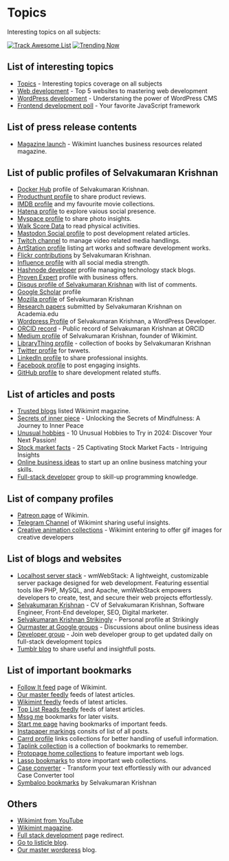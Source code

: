 # Topics

Interesting topics on all subjects:

[![Track Awesome List](https://www.trackawesomelist.com/badge.svg)](https://www.trackawesomelist.com/selvaklnc/topics)  [![Trending Now](https://img.shields.io/badge/View_on_GitHub-Click_here-blue.svg)](https://github.com/selvaklnc/topics)


## List of interesting topics

* [Topics](https://selvaklnc.github.io/topics/) - Interesting topics coverage on all subjects
* [Web development](https://docs.google.com/spreadsheets/d/1JEZEvXD6ffsrAihui59pl5SU86y_zfrPLH8KkYxfzD4/edit?gid=0#gid=0) - Top 5 websites to mastering web development
* [WordPress development](https://docs.google.com/document/d/1t8Af6dCM1JrVYLeepSNkxgBlpYcUlhRuZ3GXVqpibj4/edit) - Understaning the power of WordPress CMS
* [Frontend development poll](https://docs.google.com/forms/d/e/1FAIpQLSfYrvYXnuGTsr4bJb0USQtlNi5nr7_CQuIILz5SZ_c7LYE62Q/viewform) - Your favorite JavaScript framework

## List of press release contents

* [Magazine launch](https://www.prlog.org/13028884-wikimint-launches-new-online-magazine-for-business-and-resources.html) - Wikimint luanches business resources related magazine.

## List of public profiles of Selvakumaran Krishnan

* [Docker Hub](https://hub.docker.com/u/selvaklnc) profile of Selvakumaran Krishnan.
* [Producthunt profile](https://www.producthunt.com/@selvaklnc) to share product reviews.
* [IMDB profile](https://www.imdb.com/user/ur188079319/) and my favourite movie collections.
* [Hatena profile](https://profile.hatena.ne.jp/selvaklnc/) to explore vaious social presence.
* [Myspace profile](https://myspace.com/selvaklnc) to share photo insights.
* [Walk Score Data](https://www.walkscore.com/people/202468379818/selvakumaran-krishnan) to read physical activities.
* [Mastodon Social profile](https://mastodon.social/@selvakumarankrishnan) to post development related articles.
* [Twitch channel](https://www.twitch.tv/selvaklnc/about) to manage video related media handlings. 
* [ArtStation profile](https://www.artstation.com/selvaklnc) listing art works and software development works.
* [Flickr contributions](https://www.flickr.com/people/selvakumarank/) by Selvakumaran Krishnan.
* [Influence profile](https://influence.co/selvaklnc) with all social media strength.
* [Hashnode developer](https://hashnode.com/@selvakumarankrishnan) profile managing technology stack blogs.
* [Proven Expert](https://www.provenexpert.com/en-us/selvakumaran-krishnan/) profile with business offers.
* [Disqus profile of Selvakumaran Krishnan](https://disqus.com/by/selvaklnc/about/) with list of comments.
* [Google Scholar](https://scholar.google.com/citations?user=vc-N3msAAAAJ&hl=en) profile
* [Mozilla profile](https://support.mozilla.org/en-US/user/selvaklnc/) of Selvakumaran Krishnan
* [Research papers](https://annamalai.academia.edu/SelvakumaranKrishnan) submitted by Selvakumaran Krishnan on Academia.edu
* [Wordpress Profile](https://profiles.wordpress.org/selvaklnc/) of Selvakumaran Krishnan, a WordPress Developer.
* [ORCID record](https://orcid.org/0009-0000-8447-0285) - Public record of Selvakumaran Krishnan at ORCID
* [Medium profile](https://medium.com/@selvakumarankrishnan/about) of Selvakumaran Krishnan, founder of Wikimint.
* [LibraryThing profile](https://www.librarything.com/profile/selvaklnc) - collection of books by Selvakumaran Krishnan
* [Twitter profile](http://twitter.com/selvakumarankri) for twwets.
* [LinkedIn profile](http://linkedin.com/in/selvakumaran-krishnan) to share professional insights.
* [Facebook profile](http://facebook.com/selvakumarank) to post engaging insights.
* [GitHub profile](http://github.com/selvaklnc) to share development related stuffs.

## List of articles and posts

* [Trusted blogs](https://www.trusted-blogs.com/magazin/blog/dvlLJ9) listed Wikimint magazine.
* [Secrets of inner piece](https://www.tumblr.com/magazinechronicles/732720366640939008/unlocking-the-secrets-of-mindfulness-a-journey-to?source=share) - Unlocking the Secrets of Mindfulness: A Journey to Inner Peace
* [Unusual hobbies](https://www.reddit.com/r/wikimintcreations/comments/1cuxctj/10_unusual_hobbies_to_try_in_2024_discover_your/) - 10 Unusual Hobbies to Try in 2024: Discover Your Next Passion!
* [Stock market facts](https://www.wikimint.com/2024/01/interesting-facts-about-stock-market.html) - 25 Captivating Stock Market Facts - Intriguing Insights
* [Online business ideas](https://groups.google.com/g/ourmaster/c/VNygVkcCQLw) to start up an online business matching your skills.
* [Full-stack developer](https://groups.google.com/g/fullstackwebdev/c/njUAZJvXMQk) group to skill-up programming knowledge.

## List of company profiles

* [Patreon page](https://www.patreon.com/wikimint/about) of Wikimin.
* [Telegram Channel](https://t.me/wikimintcreations) of Wikimint sharing useful insights.
* [Creative animation collections](https://giphy.com/channel/wikimint) - Wikimint entering to offer gif images for creative developers

## List of blogs and websites

* [Localhost server stack](https://webstack.wikimint.com) - wmWebStack: A lightweight, customizable server package designed for web development. Featuring essential tools like PHP, MySQL, and Apache, wmWebStack empowers developers to create, test, and secure their web projects effortlessly.
* [Selvakumaran Krishnan](https://selvakumaran.is-a.dev/) - CV of Selvakumaran Krishnan, Software Engineer, Front-End developer, SEO, Digital marketer.
* [Selvakumaran Krishnan Strikingly](https://ourmaster.mystrikingly.com/) - Personal profile at Strikingly
* [Ourmaster at Google groups](https://groups.google.com/g/ourmaster) - Discussions about online business ideas
* [Developer group](https://groups.google.com/g/fullstackwebdev) - Join web developer group to get updated daily on full-stack development topics
* [Tumblr blog](http://magazinechronicles.tumblr.com/) to share useful and insightfull posts.

## List of important bookmarks

* [Follow It feed](https://follow.it/wikimintfeedspostsdefault?pub) page of Wikimint.
* [Our master feedly](https://feedly.com/i/subscription/feed%2Fhttps%3A%2F%2Fourmaster.wordpress.com%2Ffeed%2Fatom%2F) feeds of latest articles.
* [Wikimint feedly](https://feedly.com/i/subscription/feed%2Fhttps%3A%2F%2Fwww.wikimint.com%2Ffeeds%2Fposts%2Fdefault) feeds of latest articles.
* [Top List Reads feedly](https://feedly.com/i/subscription/feed%2Fhttps%3A%2F%2Ftop-list-reads.blogspot.com%2Ffeeds%2Fposts%2Fdefault) feeds of latest articles. 
* [Mssg me](https://mssg.me/1fcxc) bookmarks for later visits.
* [Start me page](https://start.me/p/n70XwM/start-page) having bookmarks of important feeds.
* [Instapaper markings](https://www.instapaper.com/p/ourmaster) consits of list of all posts.
* [Carrd profile](https://ourmaster.carrd.co/) links collections for better handling of usefull information.
* [Taplink collection](https://taplink.cc/ourmaster) is a collection of bookmarks to remember.
* [Protopage home collections](https://www.protopage.com/selvaklnc) to feature important web logs.
* [Lasso bookmarks](https://www.lasso.net/go/link/0f9ICl) to store important web collections.
* [Case converter](https://www.linkedin.com/feed/update/urn:li:activity:7195453146377166848) - Transform your text effortlessly with our advanced Case Converter tool
* [Symbaloo bookmarks](https://www.symbaloo.com/mix/selvaklnc) by Selvakumaran Krishnan  

## Others

* [Wikimint from YouTube](https://www.youtube.com/redirect?q=https://www.wikimint.com/p/about.html)
* [Wikimint magazine](https://www.google.com/url?q=https://www.wikimint.com/p/about.html).
* [Full stack development](https://www.google.com/url?q=https://developer.wikimint.com/p/start.html) page redirect.
* [Go to listicle blog](https://www.google.com/url?q=https://top-list-reads.blogspot.com/p/about-us.html).
* [Our master wordpress](https://www.google.com/url?q=https://ourmaster.wordpress.com) blog.
